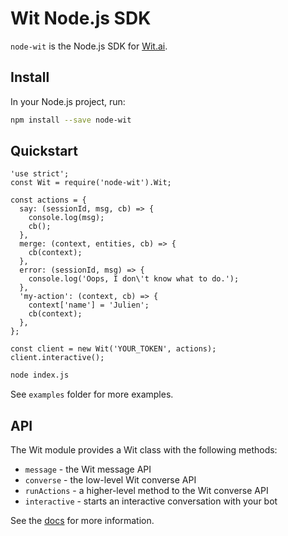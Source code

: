 # Wit Node.js SDK

`node-wit` is the Node.js SDK for [Wit.ai](https://wit.ai).

## Install

In your Node.js project, run:

```bash
npm install --save node-wit
```

## Quickstart

```nodejs
'use strict';
const Wit = require('node-wit').Wit;

const actions = {
  say: (sessionId, msg, cb) => {
    console.log(msg);
    cb();
  },
  merge: (context, entities, cb) => {
    cb(context);
  },
  error: (sessionId, msg) => {
    console.log('Oops, I don\'t know what to do.');
  },
  'my-action': (context, cb) => {
    context['name'] = 'Julien';
    cb(context);
  },
};

const client = new Wit('YOUR_TOKEN', actions);
client.interactive();
```

```bash
node index.js
```

See `examples` folder for more examples.

## API

The Wit module provides a Wit class with the following methods:
* `message` - the Wit message API
* `converse` - the low-level Wit converse API
* `runActions` - a higher-level method to the Wit converse API
* `interactive` - starts an interactive conversation with your bot

See the [docs](https://wit.ai/docs) for more information.
